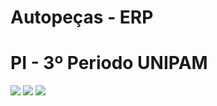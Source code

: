 # Autopeças - ERP
<h1>PI - 3º Periodo UNIPAM</h1>
<img src="https://img.icons8.com/color/240/000000/visual-studio.png"/>
<img src="https://img.icons8.com/color/240/000000/c-sharp-logo.png"/>
<img src="https://img.icons8.com/ios-filled/240/000000/mysql-logo.png"/>
